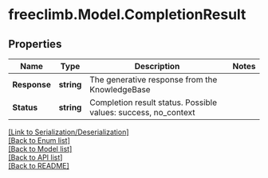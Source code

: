 # freeclimb.Model.CompletionResult


## Properties

Name | Type | Description | Notes
------------ | ------------- | ------------- | -------------
**Response** | **string** | The generative response from the KnowledgeBase | 
**Status** | **string** | Completion result status. Possible values: success, no_context | 

[[Link to Serialization/Deserialization]](../README.md#documentation-for-serialization-deserialization)<br /> 
[[Back to Enum list]](../README.md#documentation-for-enums)<br /> 
[[Back to Model list]](../README.md#documentation-for-models)<br /> 
[[Back to API list]](../README.md#documentation-for-api-endpoints) <br /> 
[[Back to README]](../README.md) <br /> 
